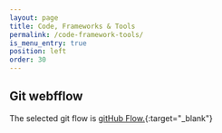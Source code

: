 ```yaml
---
layout: page
title: Code, Frameworks & Tools
permalink: /code-framework-tools/
is_menu_entry: true
position: left
order: 30
---
```



## Git webfflow
The selected git flow is [gitHub Flow.](https://docs.github.com/en/get-started/quickstart/github-flow){:target="_blank"}
